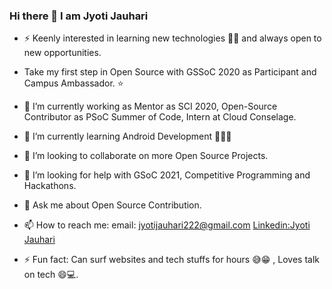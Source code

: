 
### Hi there 👋  I am  Jyoti Jauhari

<!--
**JyotiJauhari/JyotiJauhari** is a ✨ _special_ ✨ repository because its `README.md` (this file) appears on your GitHub profile.

Here are some ideas to get you started:
-->

- ⚡ Keenly interested in learning new technologies 👩‍💻  and always open to new opportunities.

- Take my first step in Open Source with GSSoC 2020 as Participant and Campus Ambassador. ⭐

- 🔭 I’m currently working as Mentor as SCI 2020, Open-Source Contributor as PSoC Summer of Code, Intern at Cloud Conselage.

- 🌱 I’m currently learning Android Development 👩‍💻✨

- 👯 I’m looking to collaborate on more Open Source Projects.

- 🤔 I’m looking for help with GSoC 2021, Competitive Programming and Hackathons.

- 💬 Ask me about Open Source Contribution.

- 📫 How to reach me: email: jyotijauhari222@gmail.com
   [Linkedin:Jyoti Jauhari](https://www.linkedin.com/in/jyoti-jauhari-007b7417b/)
<!-- - 😄 Pronouns: ... -->
- ⚡ Fun fact: Can surf websites and tech stuffs for hours 😅😁 , 
   Loves talk on tech 😄💻.

